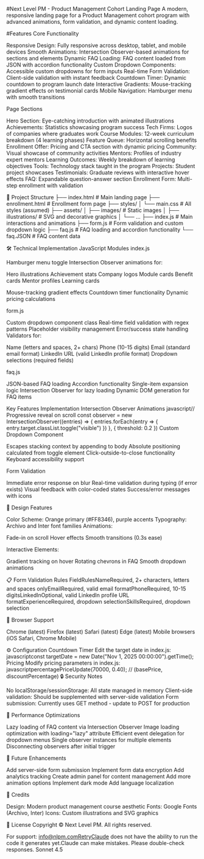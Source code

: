 #Next Level PM - Product Management Cohort Landing Page
A modern, responsive landing page for a Product Management cohort program with advanced animations, form validation, and dynamic content loading.

#Features
Core Functionality

Responsive Design: Fully responsive across desktop, tablet, and mobile devices
Smooth Animations: Intersection Observer-based animations for sections and elements
Dynamic FAQ Loading: FAQ content loaded from JSON with accordion functionality
Custom Dropdown Components: Accessible custom dropdowns for form inputs
Real-time Form Validation: Client-side validation with instant feedback
Countdown Timer: Dynamic countdown to program launch date
Interactive Gradients: Mouse-tracking gradient effects on testimonial cards
Mobile Navigation: Hamburger menu with smooth transitions

Page Sections

Hero Section: Eye-catching introduction with animated illustrations
Achievements: Statistics showcasing program success
Tech Firms: Logos of companies where graduates work
Course Modules: 12-week curriculum breakdown (4 learning phases)
Feature Queue: Horizontal scrolling benefits
Enrollment Offer: Pricing and CTA section with dynamic pricing
Community: Visual showcase of community activities
Mentors: Profiles of industry expert mentors
Learning Outcomes: Weekly breakdown of learning objectives
Tools: Technology stack taught in the program
Projects: Student project showcases
Testimonials: Graduate reviews with interactive hover effects
FAQ: Expandable question-answer section
Enrollment Form: Multi-step enrollment with validation

📁 Project Structure
├── index.html              # Main landing page
├── enrollment.html         # Enrollment form page
├── styles/
│   └── main.css           # All styles (assumed)
├── assets/
│   ├── images/            # Static images
│   ├── illustrations/     # SVG and decorative graphics
│   └── ...
├── index.js               # Main interactions and animations
├── form.js                # Form validation and custom dropdown logic
├── faq.js                 # FAQ loading and accordion functionality
└── faq.JSON               # FAQ content data

🛠️ Technical Implementation
JavaScript Modules
index.js

Hamburger menu toggle
Intersection Observer animations for:

Hero illustrations
Achievement stats
Company logos
Module cards
Benefit cards
Mentor profiles
Learning cards


Mouse-tracking gradient effects
Countdown timer functionality
Dynamic pricing calculations

form.js

Custom dropdown component class
Real-time field validation with regex patterns
Placeholder visibility management
Error/success state handling
Validators for:

Name (letters and spaces, 2+ chars)
Phone (10-15 digits)
Email (standard email format)
LinkedIn URL (valid LinkedIn profile format)
Dropdown selections (required fields)



faq.js

JSON-based FAQ loading
Accordion functionality
Single-item expansion logic
Intersection Observer for lazy loading
Dynamic DOM generation for FAQ items

Key Features Implementation
Intersection Observer Animations
javascript// Progressive reveal on scroll
const observer = new IntersectionObserver((entries) => {
    entries.forEach(entry => {
        entry.target.classList.toggle("visible")
    })
}, { threshold: 0.2 })
Custom Dropdown Component

Escapes stacking context by appending to body
Absolute positioning calculated from toggle element
Click-outside-to-close functionality
Keyboard accessibility support

Form Validation

Immediate error response on blur
Real-time validation during typing (if error exists)
Visual feedback with color-coded states
Success/error messages with icons

🎨 Design Features

Color Scheme: Orange primary (#FF8346), purple accents
Typography: Archivo and Inter font families
Animations:

Fade-in on scroll
Hover effects
Smooth transitions (0.3s ease)


Interactive Elements:

Gradient tracking on hover
Rotating chevrons in FAQ
Smooth dropdown animations



📋 Form Validation Rules
FieldRulesNameRequired, 2+ characters, letters and spaces onlyEmailRequired, valid email formatPhoneRequired, 10-15 digitsLinkedInOptional, valid LinkedIn profile URL formatExperienceRequired, dropdown selectionSkillsRequired, dropdown selection



📱 Browser Support

Chrome (latest)
Firefox (latest)
Safari (latest)
Edge (latest)
Mobile browsers (iOS Safari, Chrome Mobile)

⚙️ Configuration
Countdown Timer
Edit the target date in index.js:
javascriptconst targetDate = new Date("Nov 1, 2025 00:00:00").getTime();
Pricing
Modify pricing parameters in index.js:
javascriptpercentagePriceUpdate(70000, 0.40); // (basePrice, discountPercentage)
🔒 Security Notes

No localStorage/sessionStorage: All state managed in memory
Client-side validation: Should be supplemented with server-side validation
Form submission: Currently uses GET method - update to POST for production

🎯 Performance Optimizations

Lazy loading of FAQ content via Intersection Observer
Image loading optimization with loading="lazy" attribute
Efficient event delegation for dropdown menus
Single observer instances for multiple elements
Disconnecting observers after initial trigger

📝 Future Enhancements

 Add server-side form submission
 Implement form data encryption
 Add analytics tracking
 Create admin panel for content management
 Add more animation options
 Implement dark mode
 Add language localization

👥 Credits

Design: Modern product management course aesthetic
Fonts: Google Fonts (Archivo, Inter)
Icons: Custom illustrations and SVG graphics

📄 License
Copyright © Next Level PM. All rights reserved.

For support: info@nlpm.comRetryClaude does not have the ability to run the code it generates yet.Claude can make mistakes. Please double-check responses. Sonnet 4.5